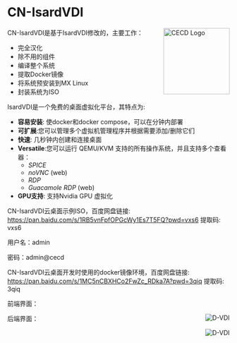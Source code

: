 # CN-IsardVDI

<img align="right" src="frontend/src/assets/logo.svg" alt="CECD Logo" width="150px;">

CN-IsardVDI是基于IsardVDI修改的，主要工作：
- 完全汉化
- 除不用的组件
- 编译整个系统
- 提取Docker镜像
- 将系统预安装到MX Linux
- 封装系统为ISO

IsardVDI是一个免费的桌面虚拟化平台，其特点为:

- **容易安装**: 使docker和docker compose，可以在分钟内部署
- **可扩展**:您可以管理多个虚拟机管理程序并根据需要添加/删除它们
- **快速**: 几秒钟内创建和连接桌面
- **Versatile**:您可以运行 QEMU/KVM 支持的所有操作系统，并且支持多个查看器：
  + *SPICE*
  + *noVNC* (web)
  + *RDP*
  + *Guacamole RDP* (web)
- **GPU支持**: 支持Nvidia GPU 虚拟化
  
CN-IsardVDI云桌面示例ISO，百度网盘链接: https://pan.baidu.com/s/1RB5vnFpfOPGcWy1Es7T5FQ?pwd=vxs6 提取码: vxs6 

用户名：admin

密码：admin@cecd

CN-IsardVDI云桌面开发时使用的docker镜像环境，百度网盘链接: https://pan.baidu.com/s/1MC5nCBXHCo2FwZc_RDka7A?pwd=3qiq 提取码: 3qiq 

前端界面：

<img align="right" src="frontend/src/assets/CECD-VDI-1.png" alt="D-VDI" >

后端界面：

<img align="right" src="frontend/src/assets/CECD-VDI.png" alt="D-VDI" >
